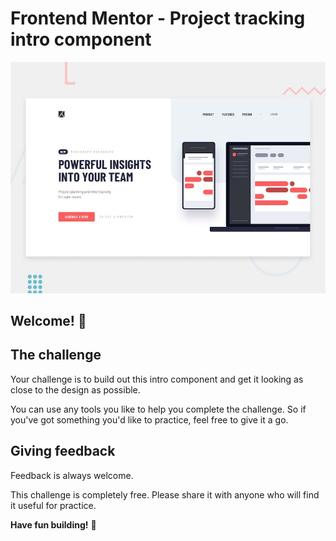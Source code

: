 # Frontend Mentor - Project tracking intro component

![Design preview for the Project tracking intro component coding challenge](./design/desktop-preview.jpg)

## Welcome! 👋

## The challenge

Your challenge is to build out this intro component and get it looking as close to the design as possible.

You can use any tools you like to help you complete the challenge. So if you've got something you'd like to practice, feel free to give it a go.

## Giving feedback

Feedback is always welcome.

This challenge is completely free. Please share it with anyone who will find it useful for practice.

**Have fun building!** 🚀
